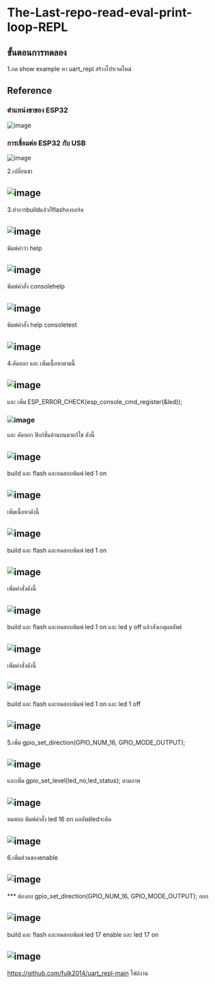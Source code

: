 # The-Last-repo-read-eval-print-loop-REPL
## ขั้นตอนการทดลอง
1.กด show example หา uart_repl สร้างโปรเจคใหม่






## Reference
### ตำแหน่งขาของ ESP32

![image](https://github.com/user-attachments/assets/7c29cbd2-c7ec-4a8d-9129-355cf9fa44bc)

### การเชื่อมต่อ ESP32 กับ USB

![image](https://github.com/user-attachments/assets/7f11041f-d8dc-493f-b609-fb6c0fa71b7a)



2.เปลี่ยนขา 
## ![image](https://github.com/user-attachments/assets/f693048a-39d2-41e3-a4de-59392f29ebcb)

3.ทำการbuildแล้วก็flashลงบอร์ด
## ![image](https://github.com/user-attachments/assets/8a679d30-29cf-46bb-bebb-e1f3d0a950f9)
พิมพ์คำว่า help
## ![image](https://github.com/user-attachments/assets/41328c63-e07f-49ce-93c1-a827319486e4)
พิมพ์คำสั่ง consolehelp
## ![image](https://github.com/user-attachments/assets/1eda2c87-18dd-40c6-96de-affc124695ba)
พิมพ์คำสั่ง help consoletest
## ![image](https://github.com/user-attachments/assets/9faad475-0aef-47f7-8ad7-284534a6cfe6)
4.คัดลอก และ เพิ่มเนื้อหาตามนี้
## ![image](https://github.com/user-attachments/assets/da113bd8-2dd7-42d0-ac0f-b1a66cf52097)
และ เพิ่ม ESP_ERROR_CHECK(esp_console_cmd_register(&led));
### ![image](https://github.com/user-attachments/assets/c8a7e39f-4fcd-4f81-8706-4aed08efb83f)
และ คัดลอก ฟังก์ชั่นด้านบนมาแก้ไข ดังนี้
## ![image](https://github.com/user-attachments/assets/78b22f8a-5b6a-4336-a667-4405f293d3a4)
build และ flash และทดสอบพิมพ์ led 1 on
## ![image](https://github.com/user-attachments/assets/43c0a605-7925-4bdd-aeeb-9f6c015a05b5)
เพิ่มเนื้อหาดังนี้
## ![image](https://github.com/user-attachments/assets/87e33054-6849-4091-83b4-4de78e2067be)
build และ flash และทดสอบพิมพ์ led 1 on
## ![image](https://github.com/user-attachments/assets/7305f0a4-1861-48ce-a9a5-45c41e5fcb4b)
เพิ่มคำสั่งดังนี้
## ![image](https://github.com/user-attachments/assets/077e6979-2fa8-4f08-be54-3ce96d31ebb0)
build และ flash และทดสอบพิมพ์ led 1 on และ led y off แล้วสังเกตุผลลัพธ์
## ![image](https://github.com/user-attachments/assets/30fd51a1-e450-4421-b8d9-c282547d17ab)
เพิ่มคำสั่งดังนี้
## ![image](https://github.com/user-attachments/assets/17973c82-5537-4d23-986c-802ec6f5feec)
build และ flash และทดสอบพิมพ์ led 1 on และ led 1 off
## ![image](https://github.com/user-attachments/assets/f3de87ce-1a0d-4d7d-ad21-8168434a09e4)
5.เพิ่ม gpio_set_direction(GPIO_NUM_16, GPIO_MODE_OUTPUT);
## ![image](https://github.com/user-attachments/assets/1630ee0c-205e-4670-b46e-1783d1e08f28)
และเพิ่ม gpio_set_level(led_no,led_status);  ตามภาพ
## ![image](https://github.com/user-attachments/assets/3355cc92-53b0-42d2-af8c-129c9440437b)
ทดสอบ พิมพ์คำสั่ง led 16 on ผลลัพธ์ledจะติด
## ![image](https://github.com/user-attachments/assets/fc5cbe67-46a6-4026-853e-d4517b4b1828)
6.เพิ่มส่วนของenable
## ![image](https://github.com/user-attachments/assets/c980d5ad-372c-49aa-98d3-ba91c804fcdd)
*** ต้องลบ gpio_set_direction(GPIO_NUM_16, GPIO_MODE_OUTPUT); ออก
## ![image](https://github.com/user-attachments/assets/9e0e87fa-1945-49de-88ad-48f2ed9c2232)
build และ flash และทดสอบพิมพ์ led 17 enable และ led 17 on
## ![image](https://github.com/user-attachments/assets/2a9c9b8e-1ed7-4b48-9dc0-c0f942d79570)

 https://github.com/fulk2014/uart_repl-main   ไฟล์งาน





